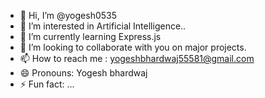 - 👋 Hi, I’m @yogesh0535
- 👀 I’m interested in Artificial Intelligence..
- 🌱 I’m currently learning Express.js
- 💞️ I’m looking to collaborate with you on major projects.
- 📫 How to reach me : yogeshbhardwaj55581@gmail.com
- 😄 Pronouns: Yogesh bhardwaj
- ⚡ Fun fact: ...

<!---
yogesh0535/yogesh0535 is a ✨ special ✨ repository because its `README.md` (this file) appears on your GitHub profile.
You can click the Preview link to take a look at your changes.
--->
